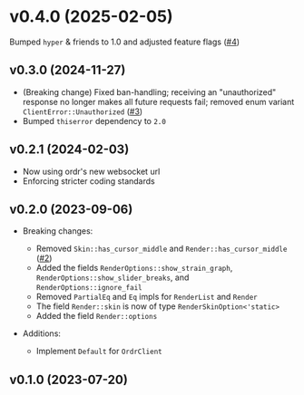 # v0.4.0 (2025-02-05)

Bumped `hyper` & friends to 1.0 and adjusted feature flags ([#4])

## v0.3.0 (2024-11-27)

- (Breaking change) Fixed ban-handling; receiving an "unauthorized" response no longer makes all
  future requests fail; removed enum variant `ClientError::Unauthorized` ([#3])
- Bumped `thiserror` dependency to `2.0`

## v0.2.1 (2024-02-03)

- Now using ordr's new websocket url
- Enforcing stricter coding standards

## v0.2.0 (2023-09-06)

- Breaking changes:
  - Removed `Skin::has_cursor_middle` and `Render::has_cursor_middle` ([#2])
  - Added the fields `RenderOptions::show_strain_graph`, `RenderOptions::show_slider_breaks`, and `RenderOptions::ignore_fail`
  - Removed `PartialEq` and `Eq` impls for `RenderList` and `Render`
  - The field `Render::skin` is now of type `RenderSkinOption<'static>`
  - Added the field `Render::options`

- Additions:
  - Implement `Default` for `OrdrClient`

## v0.1.0 (2023-07-20)

[#2]: https://github.com/MaxOhn/rosu-render/pull/2
[#3]: https://github.com/MaxOhn/rosu-render/pull/3
[#4]: https://github.com/MaxOhn/rosu-render/pull/4